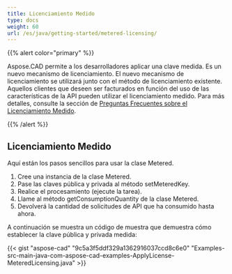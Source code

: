 ```yaml
---
title: Licenciamiento Medido
type: docs
weight: 60
url: /es/java/getting-started/metered-licensing/
---
```


{{% alert color="primary" %}} 

Aspose.CAD permite a los desarrolladores aplicar una clave medida. Es un nuevo mecanismo de licenciamiento. El nuevo mecanismo de licenciamiento se utilizará junto con el método de licenciamiento existente. Aquellos clientes que deseen ser facturados en función del uso de las características de la API pueden utilizar el licenciamiento medido. Para más detalles, consulte la sección de [Preguntas Frecuentes sobre el Licenciamiento Medido](https://purchase.aspose.com/faqs/licensing/metered).

{{% /alert %}} 
## **Licenciamiento Medido**
Aquí están los pasos sencillos para usar la clase Metered.

1. Cree una instancia de la clase Metered.
1. Pase las claves pública y privada al método setMeteredKey.
1. Realice el procesamiento (ejecute la tarea).
1. Llame al método getConsumptionQuantity de la clase Metered.
1. Devolverá la cantidad de solicitudes de API que ha consumido hasta ahora.

A continuación se muestra un código de muestra que demuestra cómo establecer la clave pública y privada medida:

{{< gist "aspose-cad" "9c5a3f5ddf329a1362916037ccd8c6e0" "Examples-src-main-java-com-aspose-cad-examples-ApplyLicense-MeteredLicensing.java" >}}
